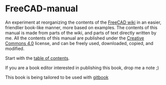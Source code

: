# FreeCAD-manual

An experiment at reorganizing the contents of the [FreeCAD wiki](http://www.freecadweb.org/wiki) in an easier, friendlier book-like manner, more based on examples. The contents of this manual is made from parts of the wiki, and parts of text directly written by me. All the contents of this manual are published under the [Creative Commons 4.0](http://creativecommons.org/licenses/by/4.0/) license, and can be freely used, downloaded, copied, and modified.

Start with the [table of contents](SUMMARY.md). 

If you are a book editor interested in publishing this book, drop me a note ;)

This book is being tailored to be used with [gitbook](https://github.com/GitbookIO/gitbook)
